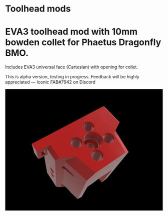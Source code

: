 # Toolhead mods

# EVA3 toolhead mod with 10mm bowden collet for Phaetus Dragonfly BMO.

Includes EVA3 universal face (Cartesian) with opening for collet.

This is alpha version, testing in progress.
Feedback will be highly appreciated — Iconic FAB#7942 on Discord

![Visualisation](https://github.com/mairisskuja/toolheads/blob/main/Eva3%20BMO%20Bowden%20w%20Threaded%2010%20mm%20collet/EVA3_BMO_10mm_threaded_collet.png)
